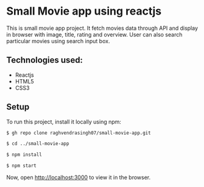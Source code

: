 # Small Movie app using reactjs

This is small movie app project. It fetch movies data through API and display in browser with image, title, rating and overview. User can also search particular movies using search input box.

## Technologies used:

- Reactjs
- HTML5
- CSS3

## Setup

To run this project, install it locally using npm:

```sh
$ gh repo clone raghvendrasingh07/small-movie-app.git

$ cd ../small-movie-app

$ npm install

$ npm start
```
Now, open [http://localhost:3000](http://localhost:3000) to view it in the browser.
